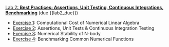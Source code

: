 [Lab 2: **Best Practices:  Assertions, Unit Testing, Continuous Integrations, Benchmarking**](https://github.com/PsuAstro528/lab2)
(due {{lab2_due}}) 
- [Exercise 1](https://psuastro528.github.io/lab2/ex1.html): Computational Cost of Numerical Linear Algebra
- [Exercise 2](https://psuastro528.github.io/lab2/ex2.html): Assertions, Unit Tests & Continuous Integration Testing
- [Exercise 3](https://psuastro528.github.io/lab2/ex3.html): Numerical Stability of N-body
- [Exercise 4](https://psuastro528.github.io/lab2/ex4.html): Benchmarking Common Numerical Functions
